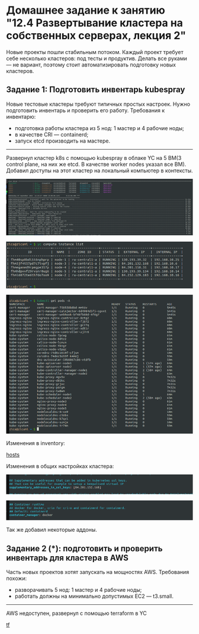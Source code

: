 # Домашнее задание к занятию "12.4 Развертывание кластера на собственных серверах, лекция 2"
Новые проекты пошли стабильным потоком. Каждый проект требует себе несколько кластеров: под тесты и продуктив. Делать все руками — не вариант, поэтому стоит автоматизировать подготовку новых кластеров.

## Задание 1: Подготовить инвентарь kubespray
Новые тестовые кластеры требуют типичных простых настроек. Нужно подготовить инвентарь и проверить его работу. Требования к инвентарю:
* подготовка работы кластера из 5 нод: 1 мастер и 4 рабочие ноды;
* в качестве CRI — containerd;
* запуск etcd производить на мастере.

---

Развернул кластер k8s с помощью kubespray в облаке YC на 5 ВМ(3 control plane, на них же etcd. В качестве worker nodes указал все ВМ). Добавил доступы на этот кластер на локальный компьютер в контексты. 

![pic01](https://github.com/arhipovea/devops-netology/blob/main/12-kubernetes-04-install-part-2/assets/01.png)

![pic02](https://github.com/arhipovea/devops-netology/blob/main/12-kubernetes-04-install-part-2/assets/02.png)

![pic03](https://github.com/arhipovea/devops-netology/blob/main/12-kubernetes-04-install-part-2/assets/03.png)

Изменения в inventory:

[hosts](https://github.com/arhipovea/devops-netology/blob/main/12-kubernetes-02-commands/inventory/netology/hosts.yaml)

Изменения в общих настройках кластера:

![pic04](https://github.com/arhipovea/devops-netology/blob/main/12-kubernetes-04-install-part-2/assets/04.png)

![pic05](https://github.com/arhipovea/devops-netology/blob/main/12-kubernetes-04-install-part-2/assets/05.png)

Так же добавил некоторые аддоны.

## Задание 2 (*): подготовить и проверить инвентарь для кластера в AWS
Часть новых проектов хотят запускать на мощностях AWS. Требования похожи:
* разворачивать 5 нод: 1 мастер и 4 рабочие ноды;
* работать должны на минимально допустимых EC2 — t3.small.

---

AWS недоступен, развернул с помощью terraform в YC

[tf](https://github.com/arhipovea/devops-netology/tree/main/12-kubernetes-02-commands/tf)